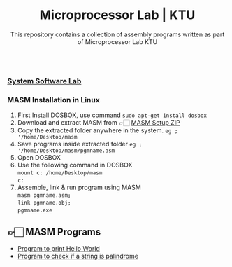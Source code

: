 <h1 align="center">Microprocessor Lab | KTU</h1>
<div align="center">
  <p>This repository contains a collection of assembly programs written as part of Microprocessor Lab KTU</p>
</div>
<br><br>

### [System Software Lab](https://github.com/aromalsanthosh/System-Software-Lab-S5)




### MASM Installation in Linux

 1. First Install DOSBOX, use command `sudo apt-get install dosbox`
 2. Download and extract MASM from  👉🏻 [MASM Setup ZIP](/masm.zip)
 3. Copy the extracted folder anywhere in the system. `eg ; '/home/Desktop/masm`
 4. Save programs inside extracted folder  `eg ; '/home/Desktop/masm/pgmname.asm`
 5. Open DOSBOX
 6. Use the following command in DOSBOX <br>
	`mount c: /home/Desktop/masm`  <br>
	`c:` 
7. Assemble, link & run program using MASM <br>
`masm pgmname.asm;`<br>
 `link pgmname.obj;` <br>
 `pgmname.exe`
	
## 👉🏻 MASM Programs

- [Program to print Hello World](/Programs/Hello.asm)
- [Program to check if a string is palindrome](/Programs/palindrome.asm)
